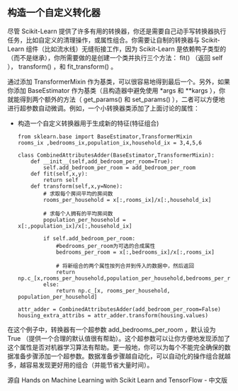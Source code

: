 ## 构造一个自定义转化器

尽管 Scikit-Learn 提供了许多有用的转换器，你还是需要自己动手写转换器执行任务，比如自定义的清理操作，或属性组合。你需要让自制的转换器与 Scikit-Learn 组件（比如流水线）无缝衔接工作，因为 Scikit-Learn 是依赖鸭子类型的（而不是继承），你所需要做的是创建一个类并执行三个方法： fit() （返回 self ）， transform() ，和 fit_transform() 。

通过添加 TransformerMixin 作为基类，可以很容易地得到最后一个。另外，如果你添加 BaseEstimator 作为基类（且构造器中避免使用 *args 和 **kargs ），你就能得到两个额外的方法（ get_params() 和 set_params() ），二者可以方便地进行超参数自动微调。例如，一个小转换器类添加了上面讨论的属性：


*   构造一个自定义转换器用于生成新的特征(特征组合)

        from sklearn.base import BaseEstimator,TransformerMixin
        rooms_ix ,bedrooms_ix,population_ix,household_ix = 3,4,5,6

        class CombinedAttributesAdder(BaseEstimator,TransformerMixin):
            def __init__(self,add_bedroom_per_room=True):
                self.add_bedroom_per_room = add_bedroom_per_room
            def fit(self,x,y):
                return self
            def transform(self,x,y=None):
                # 求取每个房间平均的房间数
                rooms_per_household = x[:,rooms_ix]/x[:,household_ix]   

                # 求每个人拥有的平均房间数      
                population_per_household = x[:,population_ix]/x[:,household_ix] 

                if self.add_bedroom_per_room:
                    #bedrooms_per_room为可选的合成属性
                    bedrooms_per_room = x[:,bedrooms_ix]/x[:,rooms_ix]  
                    
                    # 将新组合的两个属性按列合并到传入的数据中，然后返回
                    return np.c_[x,rooms_per_household,population_per_household,bedrooms_per_room]
                else:
                    return np.c_[x, rooms_per_household, population_per_household]

        attr_adder = CombinedAttributesAdder(add_bedroom_per_room=False)
        housing_extra_attribs = attr_adder.transform(housing.values)


在这个例子中，转换器有一个超参数 add_bedrooms_per_room ，默认设为 True （提供一个合理的默认值很有帮助）。这个超参数可以让你方便地发现添加了这个属性是否对机器学习算法有帮助。更一般地，你可以为每个不能完全确保的数据准备步骤添加一个超参数。数据准备步骤越自动化，可以自动化的操作组合就越多，越容易发现更好用的组合（并能节省大量时间）。



源自 Hands on Machine Learning with Scikit Learn and TensorFlow - 中文版

